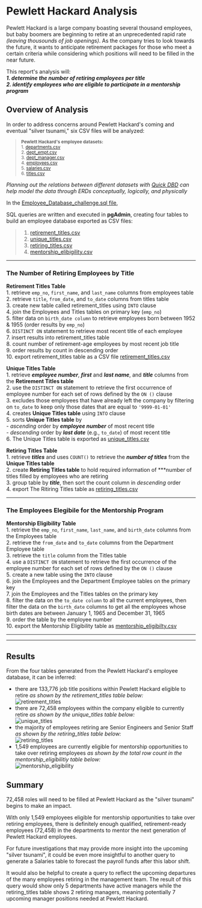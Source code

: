 # Pewlett Hackard Analysis
Pewlett Hackard is a large company boasting several thousand employees, but baby boomers are beginning to retire at an unprecedented rapid rate *(leaving thousounds of job openings)*. As the company tries to look towards the future, it wants to anticipate retirement packages for those who meet a certain criteria while considering which positions will need to be filled in the near future.

This report's analysis will:  
***1. determine the number of retiring employees per title***   
***2. identify employees who are eligible to participate in a mentorship program***

## Overview of Analysis

In order to address concerns around Pewlett Hackard's coming and eventual "silver tsunami," six CSV files will be analyzed:

> <sub>**Pewlett Hackard's employee datasets:**</sub>   
> <sub>1. [departments.csv](https://github.com/vzhang90/Pewlett-Hackard-Analysis/blob/main/data/departments.csv)</sub>  
> <sub>2. [dept_empt.csv](https://github.com/vzhang90/Pewlett-Hackard-Analysis/blob/main/data/dept_emp.csv)</sub>  
> <sub>3. [dept_manager.csv](https://github.com/vzhang90/Pewlett-Hackard-Analysis/blob/main/data/dept_manager.csv)</sub>  
> <sub>4. [employees.csv](https://github.com/vzhang90/Pewlett-Hackard-Analysis/blob/main/data/employees.csv)</sub>  
> <sub>5. [salaries.csv](https://github.com/vzhang90/Pewlett-Hackard-Analysis/blob/main/data/salaries.csv)</sub>  
> <sub>6. [titles.csv](https://github.com/vzhang90/Pewlett-Hackard-Analysis/blob/main/data/titles.csv)</sub>

*Planning out the relations between different datasets with [Quick DBD](https://www.quickdatabasediagrams.com/) can help model the data through ERDs conceptually, logically, and physically*

In the [Employee_Database_challenge.sql file](https://github.com/vzhang90/Pewlett-Hackard-Analysis/blob/main/Queries/Employee_Database_challenge.sql), 

SQL queries are written and executed in **pgAdmin**, creating four tables to build an employee database exported as CSV files:
> 1. [retirement_titles.csv](https://github.com/vzhang90/Pewlett-Hackard-Analysis/blob/main/data/retirement_titles.csv)
> 2. [unique_titles.csv](https://github.com/vzhang90/Pewlett-Hackard-Analysis/blob/main/data/unique_titles.csv)
> 3. [retiring_titles.csv](https://github.com/vzhang90/Pewlett-Hackard-Analysis/blob/main/data/retiring_titles.csv)
> 4. [mentorship_elibigility.csv](https://github.com/vzhang90/Pewlett-Hackard-Analysis/blob/main/data/mentorship_eligibility.csv)

---

### The Number of Retiring Employees by Title   
**Retirement Titles Table**    
            1. retrieve `emp_no`, `first_name`, and `last_name` columns from employees table    
            2. retrieve `title`, `from_date`, and `to_date` columns from titles table   
            3. create new table called retirement_titles using `INTO` clause    
            4. join the Employees and Titles tables on primary key (`emp_no`)    
            5. filter data on `birth_date column` to retrieve employees born between 1952 & 1955 (order results by `emp_no`)    
            6. `DISTINCT ON` statement to retrieve most recent title of each employee   
            7. insert results into retirement_titles table   
            8. count number of retirement-age employees by most recent job title   
            9. order results by count in descending order   
            10. export retirement_titles table as a CSV file [retirement_titles.csv](https://github.com/vzhang90/Pewlett-Hackard-Analysis/blob/main/data/retirement_titles.csv)
  
**Unique Titles Table**      
            1. retrieve ***employee number***, ***first*** and ***last name***, and ***title*** columns from the **Retirement Titles table**    
            2. use the `DISTINCT ON` statement to retrieve the first occurrence of employee number for each set of rows defined by the `ON ()` clause    
            3. excludes those employees that have already left the company by filtering on `to_date` to keep only those dates that are equal to `'9999-01-01'`    
            4. creates **Unique Titles table** using `INTO` clause   
            5. sorts **Unique Titles table** by   
                        - *ascending* order by ***employee number*** of most recent title    
                        - *descending* order by ***last date*** (e.g., `to_date`) of most recent title    
            6. The Unique Titles table is exported as [unique_titles.csv](https://github.com/vzhang90/Pewlett-Hackard-Analysis/blob/main/data/unique_titles.csv)  

**Retiring Titles Table**     
            1. retrieve ***titles*** and uses `COUNT()` to retrieve the ***number of titles*** from the **Unique Titles table**     
            2. create **Retiring Titles table** to hold required information of ***number of titles filled by employees who are retiring     
            3. group table by ***title***, then sort the count column in *descending* order     
            4. export The Ritiring Titles table as [retiring_titles.csv](https://github.com/vzhang90/Pewlett-Hackard-Analysis/blob/main/data/retiring_titles.csv)     

---

### The Employees Elegibile for the Mentorship Program

**Mentorship Eligibility Table**    
            1. retrieve the `emp_no`, `first_name`, `last_name`, and `birth_date` columns from the Employees table     
            2. retrieve the `from_date` and `to_date` columns from the Department Employee table      
            3. retrieve the `title` column from the Titles table      
            4. use a `DISTINCT ON` statement to retrieve the first occurrence of the employee number for each set of rows defined by the `ON ()` clause     
            5. create a new table using the `INTO` clause      
            6. join the Employees and the Department Employee tables on the primary key     
            7. join the Employees and the Titles tables on the primary key     
            8. filter the data on the `to_date column` to all the current employees, then filter the data on the `birth_date` columns to get all the employees whose birth dates are between January 1, 1965 and December 31, 1965    
            9. order the table by the employee number    
            10. export the Mentorship Eligibility table as [mentorship_eligibilty.csv](https://github.com/vzhang90/Pewlett-Hackard-Analysis/blob/main/data/mentorship_eligibility.csv)    

---
---

## Results
From the four tables generated from the Pewlett Hackard's employee database, it can be inferred:  
- there are 133,776 job title positions within Pewlett Hackard eligible to retire *as shown by the retirement_titles table below:*  
![retirement_titles](https://github.com/vzhang90/Pewlett-Hackard-Analysis/blob/main/images/retirement_titles.png)  
- there are 72,458 employees within the company eligible to currently retire *as shown by the unique_titles table below:*  
![unique_titles](https://github.com/vzhang90/Pewlett-Hackard-Analysis/blob/main/images/unique_titles.png)
- the majority of employees retiring are Senior Engineers and Senior Staff *as shown by the retiring_titles table below:*  
![retiring_titles](https://github.com/vzhang90/Pewlett-Hackard-Analysis/blob/main/images/retiring_titles.png)  
- 1,549 employees are currently eligible for mentorship opportunities to take over retiring employees *as shown by the total row count in the mentorship_eligibilitiy table below:*  
![mentorship_eligibility](https://github.com/vzhang90/Pewlett-Hackard-Analysis/blob/main/images/mentorship_eligibility.png)  

## Summary
72,458 roles will need to be filled at Pewlett Hackard as the "silver tsunami" begins to make an impact.

With only 1,549 employees eligible for mentorship opportunities to take over retiring employees, there is definitely enough qualified, retirement-ready employees (72,458) in the departments to mentor the next generation of Pewlett Hackard employees.

For future investigations that may provide more insight into the upcoming "silver tsunami", it could be even more insightful to another query to generate a Salaries table to forecast the payroll funds after this labor shift. 

It would also be helpful to create a query to reflect the upcoming departures of the many employees retiring in the management team. The result of this query would show only 5 departments have active managers while the retiring_titles table shows 2 retiring managers, meaning potentially 7 upcoming manager positions needed at Pewlett Hackard.
